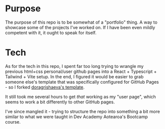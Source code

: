 # Purpose
The purpose of this repo is to be somewhat of a "portfolio" thing. A way to showcase some of the projects I've worked on. If I have been even mildly competent with it, it ought to speak for itself.

# Tech
As for the tech in this repo, I spent far too long trying to wrangle my previous html+css personal/user github pages into a React + Typescript + Tailwind + Vite setup. In the end, I figured it would be easier to grab someone else's template that was specifically configured for GitHub Pages - so I forked [doragrishaeva's template](https://github.com/doragrishaeva/react-vite-tailwind-template).

It still took me several hours to get _that_ working as my "user page", which seems to work a bit differently to other GitHub pages.

I've since mangled it - trying to structure the repo into something a bit more similar to what we were taught in Dev Academy Aotearoa's Bootcamp course.